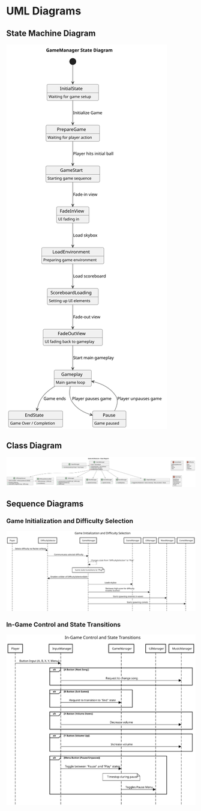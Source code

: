 # UML Diagrams

## State Machine Diagram

![Alt text](diagrams/state.svg)

## Class Diagram

![Alt text](diagrams/class.svg)

## Sequence Diagrams

### Game Initialization and Difficulty Selection

![Alt text](diagrams/seq_1.svg)

### In-Game Control and State Transitions

![Alt text](diagrams/seq_2.svg)